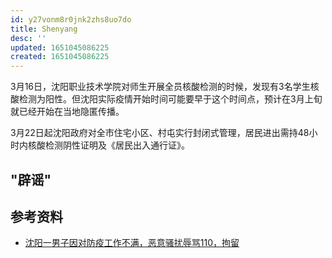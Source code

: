 ```yaml
---
id: y27vonm8r0jnk2zhs8uo7do
title: Shenyang
desc: ''
updated: 1651045086225
created: 1651045086225
---
```


3月16日，沈阳职业技术学院对师生开展全员核酸检测的时候，发现有3名学生核酸检测为阳性。但沈阳实际疫情开始时间可能要早于这个时间点，预计在3月上旬就已经开始在当地隐匿传播。

3月22日起沈阳政府对全市住宅小区、村屯实行封闭式管理，居民进出需持48小时内核酸检测阴性证明及《居民出入通行证》。

## "辟谣"


## 参考资料

- [沈阳一男子因对防疫工作不满，恶意骚扰辱骂110，拘留](https://www.163.com/dy/article/H3IO3Q32052590Q7.html)